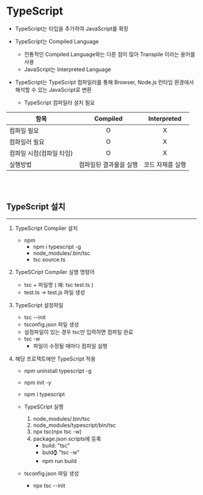 # TypeScript

- TypeScript는 타입을 추가하여 JavaScript를 확장
- TypeScript는 Compiled Language

  - 전통적인 Compiled Language와는 다른 점이 많아 Transpile 이라는 용어를 사용
  - JavaScript는 Interpreted Language

- TypeScript는 TypeScript 컴파일러를 통해 Browser, Node.js 런타임 환경에서 해석할 수 있는 JavaScript로 변환
  - TypeScript 컴파일러 설치 필요

| 항목                     |        Compiled        |   Interpreted    |
| ------------------------ | :--------------------: | :--------------: |
| 컴파일 필요              |           O            |        X         |
| 컴파일러 필요            |           O            |        X         |
| 컴파일 시점(컴파일 타임) |           O            |        X         |
| 실행방법                 | 컴파일된 결과물을 실행 | 코드 자체를 실행 |

<br/>
<br/>

## TypeScript 설치

---

1. TypeScript Compiler 설치

   - npm
     - npm i typescript -g
     - node_modules/.bin/tsc
     - tsc source.ts

2. TypeSCript Compiler 실행 명령어

   - tsc + 파일명 ( 예: tsc test.ts )
   - test.ts -> test.js 파일 생성

3. TypeScript 설정파일

   - tsc --init
   - tsconfig.json 파일 생성
   - 설정파일이 있는 경우 tsc만 입력하면 컴파일 완료
   - tsc -w
     - 파일이 수정될 때마다 컴파일 실행

4. 해당 프로젝트에만 TypeScript 적용

   - npm uninstall typescript -g
   - npm init -y
   - npm i typescript
   - TypeSCript 실행

     1. node_modules/.bin/tsc
     1. node_modules/typescript/bin/tsc
     1. npx tsc(npx tsc -w)
     1. package.json scripts에 등록
        - build: "tsc"
        - buld:watch: "tsc -w"
        - npm run build

   - tsconfig.json 파일 생성
     - npx tsc --init
